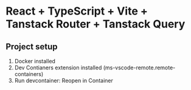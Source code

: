 # React + TypeScript + Vite + Tanstack Router + Tanstack Query

## Project setup

1. Docker installed
2. Dev Contianers extension installed (ms-vscode-remote.remote-containers)
3. Run devcontainer: Reopen in Container



